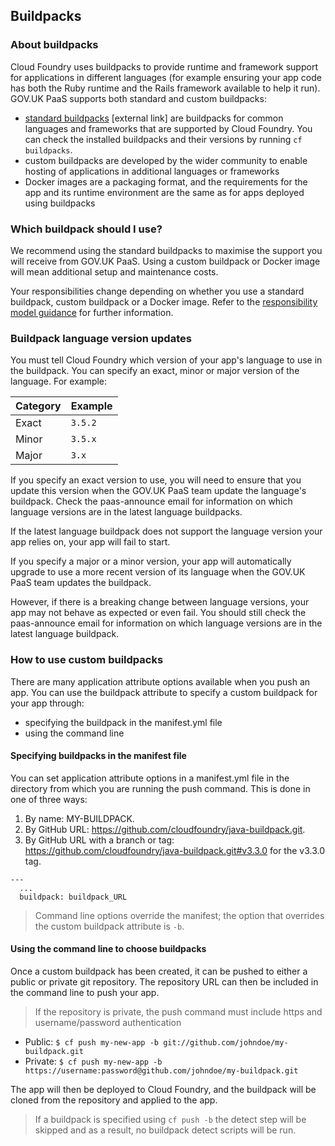 ## Buildpacks

### About buildpacks

Cloud Foundry uses buildpacks to provide runtime and framework support for applications in different languages (for example ensuring your app code has both the Ruby runtime and the  Rails framework available to help it run). GOV.UK PaaS supports both standard and custom buildpacks:

- [standard buildpacks](https://docs.cloudfoundry.org/buildpacks/#system-buildpacks) [external link] are buildpacks for common languages and frameworks that are supported by Cloud Foundry. You can check the installed buildpacks and their versions by running `cf buildpacks`.
- custom buildpacks are developed by the wider community to enable hosting of applications in additional languages or frameworks
- Docker images are a packaging format, and the requirements for the app and its runtime environment are the same as for apps deployed using buildpacks

### Which buildpack should I use?

We recommend using the standard buildpacks to maximise the support you will receive from GOV.UK PaaS. Using a custom buildpack or Docker image will mean additional setup and maintenance costs.

Your responsibilities change depending on whether you use a standard buildpack, custom buildpack or a Docker image. Refer to the [responsibility model guidance](guidance.html#guidance-2-responsibility-model) for further information.

### Buildpack language version updates

You must tell Cloud Foundry which version of your app's language to use in the buildpack. You can specify an exact, minor or major version of the language. For example:

|Category|Example|
|:---|:---|
|Exact|`3.5.2`|
|Minor|`3.5.x`|
|Major|`3.x`|

If you specify an exact version to use, you will need to ensure that you update this version when the GOV.UK PaaS team update the language's buildpack. Check the paas-announce email for information on which language versions are in the latest language buildpacks.

If the latest language buildpack does not support the language version your app relies on, your app will fail to start.

If you specify a major or a minor version, your app will automatically upgrade to use a more recent version of its language when the GOV.UK PaaS team updates the buildpack.

However, if there is a breaking change between language versions, your app may not behave as expected or even fail. You should still check the paas-announce email for information on which language versions are in the latest language buildpack.

### How to use custom buildpacks

There are many application attribute options available when you push an app. You can use the buildpack attribute to specify a custom buildpack for your app through:

- specifying the buildpack in the manifest.yml file
- using the command line

#### Specifying buildpacks in the manifest file

You can set application attribute options in a manifest.yml file in the directory from which you are running the push command. This is done in one of three ways:

1. By name: MY-BUILDPACK.
2. By GitHub URL: https://github.com/cloudfoundry/java-buildpack.git.
3. By GitHub URL with a branch or tag: https://github.com/cloudfoundry/java-buildpack.git#v3.3.0 for the v3.3.0 tag.

```
---
  ...
  buildpack: buildpack_URL
```

>Command line options override the manifest; the option that overrides the custom buildpack attribute is `-b`.

#### Using the command line to choose buildpacks

Once a custom buildpack has been created, it can be pushed to either a public or private git repository. The repository URL can then be included in the command line to push your app.

>If the repository is private, the push command must include https and username/password authentication

- Public: `$ cf push my-new-app -b git://github.com/johndoe/my-buildpack.git`
- Private: `$ cf push my-new-app -b https://username:password@github.com/johndoe/my-buildpack.git`

The app will then be deployed to Cloud Foundry, and the buildpack will be cloned from the repository and applied to the app.

>If a buildpack is specified using `cf push -b` the detect step will be skipped and as a result, no buildpack detect scripts will be run.
